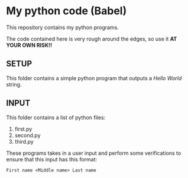 # My python code (Babel)

This repository contains my python programs.

The code contained here is very rough around the edges, so use it **AT YOUR OWN RISK!!**

## SETUP

This folder contains a simple python program that outputs a *Hello World* string.

## INPUT

This folder contains a list of python files:

1. first.py
2. second.py
3. third.py

These programs takes in a user input and perform some verifications to ensure that this input has this format:

```
First name <Middle name> Last name
```
